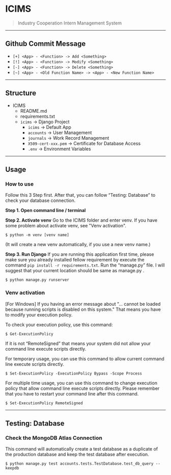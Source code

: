 # ICIMS
> Industry Cooperation Intern Management System

---
## Github Commit Message
- `[+] <App> - <Function> -> Add <Something>`
- `[!] <App> - <Function> -> Modify <Something>`
- `[-] <App> - <Function> -> Delete <Something>`
- `[~] <App> - <Old Function Name> -> <App> - <New Function Name>`

---
## Structure
- ICIMS
	- README.md
	- requirements.txt
	- `icims` -> Django Project
		- `icims` -> Default App
		- `accounts` -> User Management
		- `journals` -> Work Record Management
  		- `X509-cert-xxx.pem` -> Certificate for Database Access
		- `.env` -> Environment Variables

---
## Usage

### How to use
Follow this 3 Step first. After that, you can follow “Testing: Database” to check your database connection.

**Step 1. Open command line / terminal**

**Step 2. Activate venv**
Go to the ICIMS folder and enter venv. If you have some problem about activate venv, see "Venv activation".
```
$ python -m venv [venv name]
```
(It will create a new venv automatically, if you use a new venv name.)

**Step 3. Run Django**
If you are running this application first time, please make sure you already installed fellow requirement by execute the command `pip install -r requirements.txt`.
Run the “manage.py” file. I will suggest that your current location should be same as manage.py .
```
$ python manage.py runserver
```

### Venv activation

[For Windows]
If you having an error message about "... cannot be loaded because running scripts is disabled on this system." That means you have to modify your execution policy.

To check your execution policy, use this command:
```
$ Get-ExecutionPolicy
```
If it is not “RemoteSigned” that means your system did not allow your command line execute scripts directly.

For temporary usage, you can use this command to allow current command line execute scripts directly.
```
$ Set-ExecutionPolicy -ExecutionPolicy Bypass -Scope Process
```

For multiple time usage, you can use this command to change execution policy that allow command line execute scripts directly. Please remember that you have to restart your command line after this command.
```
$ Set-ExecutionPolicy RemoteSigned
```

---
## Testing: Database

### Check the MongoDB Atlas Connection
This command will automatically create a test database as a duplicate of the production database and keep the test database after execution.
```
$ python manage.py test accounts.tests.TestDatabase.test_db_query --keepdb
```
